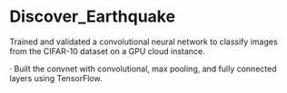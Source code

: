 # Discover_Earthquake

Trained and validated a convolutional neural network to classify images from the CIFAR-10 dataset on a GPU cloud instance.

· Built the convnet with convolutional, max pooling, and fully connected layers using TensorFlow.


